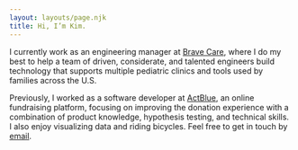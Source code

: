 ```yaml
---
layout: layouts/page.njk
title: Hi, I’m Kim.
---
```


<article>
  <p>
    I currently work as an engineering manager at <a href="https://www.bravecare.com">Brave Care</a>, where I do my best to help a team of driven, considerate, and talented engineers build technology that supports multiple pediatric clinics and tools used by families across the U.S.
  </p>

  <p>
    Previously, I worked as a software developer at <a href="https://secure.actblue.com">ActBlue</a>, an online fundraising platform, focusing on improving the donation experience with a combination of product knowledge, hypothesis testing, and technical skills. I also enjoy visualizing data and riding bicycles. Feel free to get in touch by <a href="mailto:hello@kimniedermaier.com?subject=Hi" target="_blank" rel="noopener noreferrer">email</a>.
  </p>
</article>
